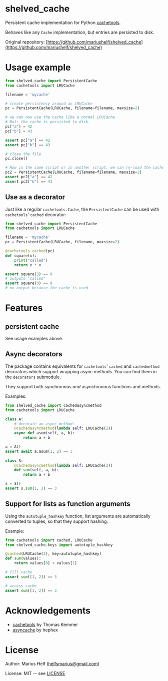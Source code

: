 # shelved_cache

Persistent cache implementation for Python
[cachetools](https://github.com/tkem/cachetools/).

Behaves like any `Cache` implementation, but entries are persisted to disk.

Original repository: [https://github.com/mariushelf/shelved_cache](https://github.com/mariushelf/shelved_cache)

# Usage example

```python
from shelved_cache import PersistentCache
from cachetools import LRUCache

filename = 'mycache'

# create persistency around an LRUCache
pc = PersistentCache(LRUCache, filename=filename, maxsize=2)

# we can now use the cache like a normal LRUCache.
# But: the cache is persisted to disk.
pc["a"] = 42
pc["b"] = 43

assert pc["a"] == 42
assert pc["b"] == 43

# close the file
pc.close()

# Now in the same script or in another script, we can re-load the cache:
pc2 = PersistentCache(LRUCache, filename=filename, maxsize=2)
assert pc2["a"] == 42
assert pc2["b"] == 43
```

## Use as a decorator

Just like a regular `cachetools.Cache`, the `PersistentCache` can be used with
`cachetools`' `cached` decorator:

```python
from shelved_cache import PersistentCache
from cachetools import LRUCache

filename = 'mycache'
pc = PersistentCache(LRUCache, filename, maxsize=2)

@cachetools.cached(pc)
def square(x):
    print("called")
    return x * x

assert square(3) == 9
# outputs "called"
assert square(3) == 9
# no output because the cache is used
```


# Features

## persistent cache

See usage examples above.

## Async decorators

The package contains equivalents for `cachetools`' `cached` and `cachedmethod`
decorators which support wrapping async methods. You can find them in the `decorators`
submodule.

They support both synchronous *and* asynchronous functions and methods.

Examples:
```python
from shelved_cache import cachedasyncmethod
from cachetools import LRUCache

class A:
    # decorate an async method:
    @cachedasyncmethod(lambda self: LRUCache(2))
    async def asum(self, a, b):
        return a + b

a = A()
assert await a.asum(1, 2) == 3
    
class S:
    @cachedasyncmethod(lambda self: LRUCache(2))
    def sum(self, a, b):
        return a + b

s = S()
assert s.sum(1, 2) == 3
```


## Support for lists as function arguments

Using the `autotuple_hashkey` function, list arguments are automatically converted
to tuples, so that they support hashing.

Example:
```python
from cachetools import cached, LRUCache
from shelved_cache.keys import autotuple_hashkey

@cached(LRUCache(2), key=autotuple_hashkey)
def sum(values):
    return values[0] + values[1]

# fill cache
assert sum([1, 2]) == 3

# access cache
assert sum([1, 2]) == 3
```


# Acknowledgements

* [cachetools](https://github.com/tkem/cachetools/) by Thomas Kemmer
* [asyncache](https://github.com/hephex/asyncache) by hephex


# License

Author: Marius Helf ([helfsmarius@gmail.com](mailto:helfsmarius@gmail.com))

License: MIT -- see [LICENSE](LICENSE)
